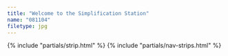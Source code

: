 ```yaml
---
title: "Welcome to the Simplification Station"
name: "081104"
filetype: jpg
---
```


{% include "partials/strip.html" %}
{% include "partials/nav-strips.html" %}